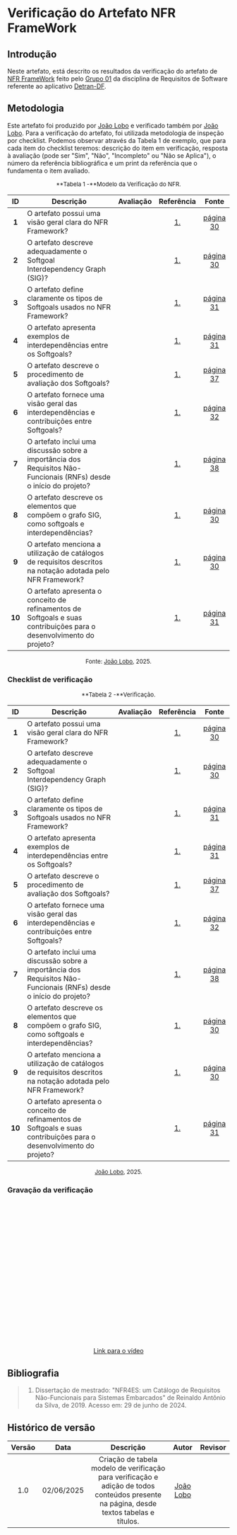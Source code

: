 # Verificação do Artefato NFR FrameWork

## Introdução

Neste artefato, está descrito os resultados da verificação do artefato de [NFR FrameWork](https://requisitos-de-software.github.io/2025.1-DetranDF/modelagem/Agil/NfrFrameworkd/) feito pelo [Grupo 01](https://requisitos-de-software.github.io/2025.1-DetranDF/modelagem/Agil/NfrFrameworkd/) da disciplina de Requisitos de Software referente ao aplicativo [Detran-DF](https://www.detran.df.gov.br/). 

## Metodologia

Este artefato foi produzido por [João Lobo](https://github.com/joaolobo10) e verificado também por [João Lobo](https://github.com/joaolobo10). Para a verificação do artefato, foi utilizada metodologia de inspeção por checklist. Podemos observar através da Tabela 1 de exemplo, que para cada item do checklist teremos: descrição do item em verificação, resposta à avaliação (pode ser "Sim", "Não", "Incompleto" ou "Não se Aplica"), o número da referência bibliográfica e um print da referência que o fundamenta o item avaliado.

<font size="2"><p style="text-align: center">**Tabela 1 -**Modelo da Verificação do NFR.</p></font>

<center>

| ID  | Descrição                                                                                                               | Avaliação | Referência          | Fonte |
|:--:|-------------------------------------------------------------------------------------------------------------------------|:---------:|:-------------------:|:-----:|
| **1** | O artefato possui uma visão geral clara do NFR Framework?                                                              |           | [1.](#ref1)         | [página 30](../../../assets/nfr-verificacao/pag30.png) |
| **2** | O artefato descreve adequadamente o Softgoal Interdependency Graph (SIG)?                                              |           | [1.](#ref1)         | [página 30](../../../assets/nfr-verificacao/pag30.png) |
| **3** | O artefato define claramente os tipos de Softgoals usados no NFR Framework?                                            |           | [1.](#ref1)         | [página 31](../../../assets/nfr-verificacao/tipossig.png) |
| **4** | O artefato apresenta exemplos de interdependências entre os Softgoals?                                                 |           | [1.](#ref1)         | [página 31](../../../assets/nfr-verificacao/pag31.png) |
| **5** | O artefato descreve o procedimento de avaliação dos Softgoals?                                                         |           | [1.](#ref1)         | [página 37](../../../assets/nfr-verificacao/pag37.png) |
| **6** | O artefato fornece uma visão geral das interdependências e contribuições entre Softgoals?                              |           | [1.](#ref1)         | [página 32](../../../assets/nfr-verificacao//pag32.png) |
| **7** | O artefato inclui uma discussão sobre a importância dos Requisitos Não-Funcionais (RNFs) desde o início do projeto?    |           | [1.](#ref1)         | [página 38](../../../assets/nfr-verificacao/pag38.png) |
| **8** | O artefato descreve os elementos que compõem o grafo SIG, como softgoals e interdependências?                          |           | [1.](#ref1)         | [página 30](../../../assets/nfr-verificacao/pag30.png) |
| **9** | O artefato menciona a utilização de catálogos de requisitos descritos na notação adotada pelo NFR Framework?           |           | [1.](#ref1)         | [página 30](../../../assets/nfr-verificacao/pag30.png) |
| **10** | O artefato apresenta o conceito de refinamentos de Softgoals e suas contribuições para o desenvolvimento do projeto?  |           | [1.](#ref1)       | [página 31](../../../assets/nfr-verificacao/pag31.png) |

</center>

<font size="2"><p style="text-align: center">Fonte: [João Lobo](https://github.com/joaolobo10), 2025.</p></font>

### Checklist de verificação

<font size="2"><p style="text-align: center">**Tabela 2 -**Verificação.</p></font>

<center>

| ID  | Descrição                                                                                                               | Avaliação | Referência          | Fonte |
|:--:|-------------------------------------------------------------------------------------------------------------------------|:---------:|:-------------------:|:-----:|
| **1** | O artefato possui uma visão geral clara do NFR Framework?                                                              |           | [1.](#ref1)         | [página 30](../../../assets/nfr-verificacao/pag30.png) |
| **2** | O artefato descreve adequadamente o Softgoal Interdependency Graph (SIG)?                                              |           | [1.](#ref1)         | [página 30](../../../assets/nfr-verificacao/pag30.png) |
| **3** | O artefato define claramente os tipos de Softgoals usados no NFR Framework?                                            |           | [1.](#ref1)         | [página 31](../../../assets/nfr-verificacao/tipossig.png) |
| **4** | O artefato apresenta exemplos de interdependências entre os Softgoals?                                                 |           | [1.](#ref1)         | [página 31](../../../assets/nfr-verificacao/pag31.png) |
| **5** | O artefato descreve o procedimento de avaliação dos Softgoals?                                                         |           | [1.](#ref1)         | [página 37](../../../assets/nfr-verificacao/pag37.png) |
| **6** | O artefato fornece uma visão geral das interdependências e contribuições entre Softgoals?                              |           | [1.](#ref1)         | [página 32](../../../assets/nfr-verificacao//pag32.png) |
| **7** | O artefato inclui uma discussão sobre a importância dos Requisitos Não-Funcionais (RNFs) desde o início do projeto?    |           | [1.](#ref1)         | [página 38](../../../assets/nfr-verificacao/pag38.png) |
| **8** | O artefato descreve os elementos que compõem o grafo SIG, como softgoals e interdependências?                          |           | [1.](#ref1)         | [página 30](../../../assets/nfr-verificacao/pag30.png) |
| **9** | O artefato menciona a utilização de catálogos de requisitos descritos na notação adotada pelo NFR Framework?           |           | [1.](#ref1)         | [página 30](../../../assets/nfr-verificacao/pag30.png) |
| **10** | O artefato apresenta o conceito de refinamentos de Softgoals e suas contribuições para o desenvolvimento do projeto?  |           | [1.](#ref1)       | [página 31](../../../assets/nfr-verificacao/pag31.png) |

</center>

<font size="2"><p style="text-align: center">[João Lobo](https://github.com/joaolobo10), 2025.</p></font>

### Gravação da verificação

<div style="text-align: center;">
    <iframe width="560" height="315" src="" title="Apresentação 7 Interação Humano Computador 2024.1 - Grupo 3" frameborder="0" allow="accelerometer; autoplay; clipboard-write; encrypted-media; gyroscope; picture-in-picture; web-share" referrerpolicy="strict-origin-when-cross-origin" allowfullscreen></iframe>
</div>

<p style="text-align: center">
    <a href=""> Link para o vídeo </a>
</p>

## Bibliografia

> 1. <a id="ref1"> </a>Dissertação de mestrado: "NFR4ES: um Catálogo de Requisitos Não-Funcionais para Sistemas Embarcados" de Reinaldo Antônio da Silva, de 2019. Acesso em: 29 de junho de 2024.


## Histórico de versão

| Versão |    Data    |       Descrição        |                     Autor                      |                  Revisor                   |
| :----: | :--------: | :--------------------: | :--------------------------------------------: | :----------------------------------------: |
|  1.0   | 02/06/2025 | Criação de tabela modelo de verificação para verificação e adição de todos conteúdos presente na página, desde textos tabelas e títulos.  |  [João Lobo](https://github.com/joaolobo10)   | |
